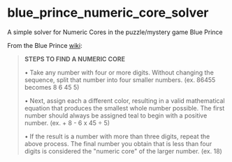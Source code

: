# blue_prince_numeric_core_solver
A simple solver for Numeric Cores in the puzzle/mystery game Blue Prince

From the Blue Prince [wiki](https://blue-prince.fandom.com/wiki/Numeric_Core):

> **STEPS TO FIND A NUMERIC CORE**
>
> • Take any number with four or more digits. Without changing the sequence, split that number into four smaller numbers. (ex. 86455 becomes 8 6 45 5)
>
> • Next, assign each a different color, resulting in a valid mathematical equation that produces the smallest whole number possible. The first number should always be assigned teal to begin with a positive number. (ex. + 8 - 6 x 45 ÷ 5) 
>
> • If the result is a number with more than three digits, repeat the above process. The final number you obtain that is less than four digits is considered the "numeric core" of the larger number. (ex. 18)
